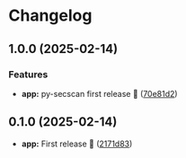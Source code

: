 # Changelog

## 1.0.0 (2025-02-14)


### Features

* **app:** py-secscan first release 🎉 ([70e81d2](https://github.com/FabrizioCafolla/py-secscan/commit/70e81d2305d15b654fef01dc1d38e206694b1c15))

## 0.1.0 (2025-02-14)

* **app:** First release 🎉 ([2171d83](https://github.com/FabrizioCafolla/py-secscan/commit/2171d8316dcd1717932e52012ac2771e2108aa37))
